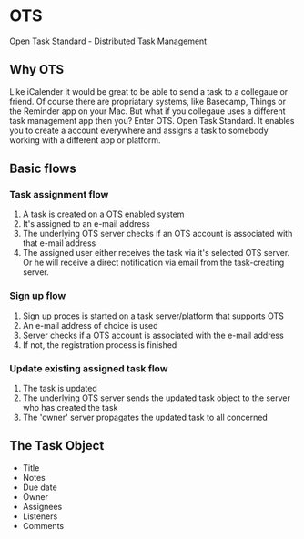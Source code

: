 OTS
===

Open Task Standard - Distributed Task Management

## Why OTS

Like iCalender it would be great to be able to send a task to a collegaue or friend. Of course there are propriatary systems, like Basecamp, Things or the Reminder app on your Mac.
But what if you collegaue uses a different task management app then you? Enter OTS. Open Task Standard. It enables you to create a account everywhere and assigns a task to somebody working with a different app or platform.

## Basic flows

### Task assignment flow
1. A task is created on a OTS enabled system
2. It's assigned to an e-mail address
3. The underlying OTS server checks if an OTS account is associated with that e-mail address
4. The assigned user either receives the task via it's selected OTS server. Or he will receive a direct notification via email from the task-creating server.

### Sign up flow
1. Sign up proces is started on a task server/platform that supports OTS
2. An e-mail address of choice is used
3. Server checks if a OTS account is associated with the e-mail address
4. If not, the registration process is finished

### Update existing assigned task flow
1. The task is updated
2. The underlying OTS server sends the updated task object to the server who has created the task
3. The 'owner' server propagates the updated task to all concerned

## The Task Object

* Title
* Notes
* Due date
* Owner
* Assignees
* Listeners
* Comments

